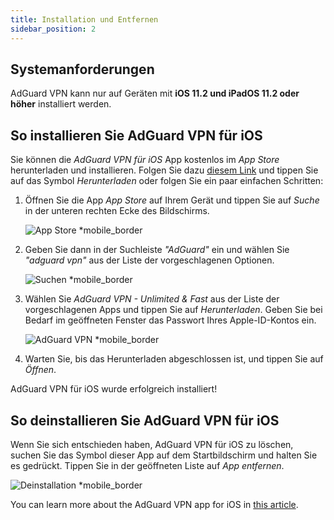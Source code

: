 ```yaml
---
title: Installation und Entfernen
sidebar_position: 2
---
```


## Systemanforderungen

AdGuard VPN kann nur auf Geräten mit **iOS 11.2 und iPadOS 11.2 oder höher** installiert werden.

## So installieren Sie AdGuard VPN für iOS

Sie können die *AdGuard VPN für iOS* App kostenlos im *App Store* herunterladen und installieren. Folgen Sie dazu [diesem Link](https://agrd.io/ios_vpn) und tippen Sie auf das Symbol *Herunterladen* oder folgen Sie ein paar einfachen Schritten:

1. Öffnen Sie die App *App Store* auf Ihrem Gerät und tippen Sie auf *Suche* in der unteren rechten Ecke des Bildschirms.

    ![App Store *mobile_border](https://cdn.adguardvpn.com/content/kb/vpn/ios/app-store-en.png)

1. Geben Sie dann in der Suchleiste *"AdGuard"* ein und wählen Sie *"adguard vpn"* aus der Liste der vorgeschlagenen Optionen.

    ![Suchen *mobile_border](https://cdn.adguardvpn.com/content/kb/vpn/ios/search-en.png)

1. Wählen Sie *AdGuard VPN - Unlimited & Fast* aus der Liste der vorgeschlagenen Apps und tippen Sie auf *Herunterladen*. Geben Sie bei Bedarf im geöffneten Fenster das Passwort Ihres Apple-ID-Kontos ein.

    ![AdGuard VPN *mobile_border](https://cdn.adguardvpn.com/content/kb/vpn/ios/adguard-vpn-en.png)

1. Warten Sie, bis das Herunterladen abgeschlossen ist, und tippen Sie auf *Öffnen*.

AdGuard VPN für iOS wurde erfolgreich installiert!

## So deinstallieren Sie AdGuard VPN für iOS

Wenn Sie sich entschieden haben, AdGuard VPN für iOS zu löschen, suchen Sie das Symbol dieser App auf dem Startbildschirm und halten Sie es gedrückt. Tippen Sie in der geöffneten Liste auf *App entfernen*.

![Deinstallation *mobile_border](https://cdn.adguardvpn.com/public/Adguard/kb/vpn-install/deinstall-en.png)

You can learn more about the AdGuard VPN app for iOS in [this article](adguard-vpn-for-ios/overview).
